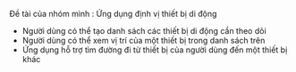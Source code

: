 Đề tài của nhóm mình : Ứng dụng định vị thiết bị di động
+ Người dùng có thể tạo danh sách các thiết bị di động cần theo dõi
+ Người dùng có thể xem vị trí của một thiết bị trong danh sách trên
+ Ứng dụng hỗ trợ tìm đường đi từ thiết bị của người dùng đến một thiết bị khác

